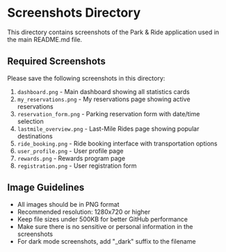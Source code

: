 # Screenshots Directory

This directory contains screenshots of the Park & Ride application used in the main README.md file.

## Required Screenshots

Please save the following screenshots in this directory:

1. `dashboard.png` - Main dashboard showing all statistics cards
2. `my_reservations.png` - My reservations page showing active reservations
3. `reservation_form.png` - Parking reservation form with date/time selection
4. `lastmile_overview.png` - Last-Mile Rides page showing popular destinations
5. `ride_booking.png` - Ride booking interface with transportation options
6. `user_profile.png` - User profile page
7. `rewards.png` - Rewards program page
8. `registration.png` - User registration form

## Image Guidelines

- All images should be in PNG format
- Recommended resolution: 1280x720 or higher
- Keep file sizes under 500KB for better GitHub performance
- Make sure there is no sensitive or personal information in the screenshots
- For dark mode screenshots, add "_dark" suffix to the filename 